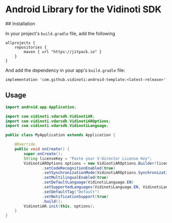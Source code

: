 # Android Library for the Vidinoti SDK

## Installation

In your project's `build.gradle` file, add the following

```
allprojects {
    repositories {
        maven { url "https://jitpack.io" }
    }
}
```

And add the dependency in your app's `build.gradle` file:

```
implementation 'com.github.vidinoti:android-template:<latest-release>'
```

## Usage

``` java
import android.app.Application;

import com.vidinoti.vdarsdk.VidinotiAR;
import com.vidinoti.vdarsdk.VidinotiAROptions;
import com.vidinoti.vdarsdk.VidinotiLanguage;

public class MyApplication extends Application {

    @Override
    public void onCreate() {
        super.onCreate();
        String licenseKey = "Paste your V-Director License Key";
        VidinotiAROptions options = new VidinotiAROptions.Builder(licenseKey)
                .setCodeRecognitionEnabled(true)
                .setSynchronizationMode(VidinotiAROptions.SynchronizationMode.DEFAULT_TAG_WITH_ADDITIONAL_CONTENT)
                .setMultilingualEnabled(true)
                .setDefaultLanguage(VidinotiLanguage.EN)
                .setSupportedLanguages(VidinotiLanguage.EN, VidinotiLanguage.ES)
                .setDefaultTag("Default")
                .setNotificationSupport(true)
                .build();
        VidinotiAR.init(this, options);
    }
}

```
